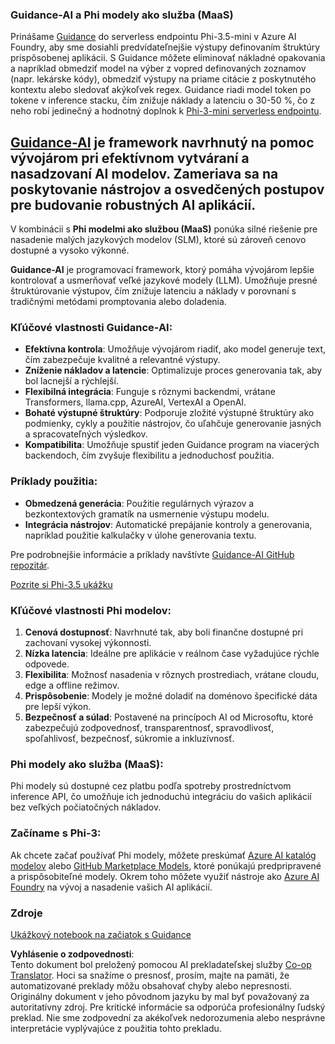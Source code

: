 <!--
CO_OP_TRANSLATOR_METADATA:
{
  "original_hash": "bd049872f37c3079c87d4fe17109cea0",
  "translation_date": "2025-07-16T18:20:54+00:00",
  "source_file": "md/01.Introduction/01/01.Guidance.md",
  "language_code": "sk"
}
-->
### Guidance-AI a Phi modely ako služba (MaaS)  
Prinášame [Guidance](https://github.com/guidance-ai/guidance) do serverless endpointu Phi-3.5-mini v Azure AI Foundry, aby sme dosiahli predvídateľnejšie výstupy definovaním štruktúry prispôsobenej aplikácii. S Guidance môžete eliminovať nákladné opakovania a napríklad obmedziť model na výber z vopred definovaných zoznamov (napr. lekárske kódy), obmedziť výstupy na priame citácie z poskytnutého kontextu alebo sledovať akýkoľvek regex. Guidance riadi model token po tokene v inference stacku, čím znižuje náklady a latenciu o 30-50 %, čo z neho robí jedinečný a hodnotný doplnok k [Phi-3-mini serverless endpointu](https://aka.ms/try-phi3.5mini).

## [**Guidance-AI**](https://github.com/guidance-ai/guidance) je framework navrhnutý na pomoc vývojárom pri efektívnom vytváraní a nasadzovaní AI modelov. Zameriava sa na poskytovanie nástrojov a osvedčených postupov pre budovanie robustných AI aplikácií.

V kombinácii s **Phi modelmi ako službou (MaaS)** ponúka silné riešenie pre nasadenie malých jazykových modelov (SLM), ktoré sú zároveň cenovo dostupné a vysoko výkonné.

**Guidance-AI** je programovací framework, ktorý pomáha vývojárom lepšie kontrolovať a usmerňovať veľké jazykové modely (LLM). Umožňuje presné štruktúrovanie výstupov, čím znižuje latenciu a náklady v porovnaní s tradičnými metódami promptovania alebo doladenia.

### Kľúčové vlastnosti Guidance-AI:  
- **Efektívna kontrola**: Umožňuje vývojárom riadiť, ako model generuje text, čím zabezpečuje kvalitné a relevantné výstupy.  
- **Zníženie nákladov a latencie**: Optimalizuje proces generovania tak, aby bol lacnejší a rýchlejší.  
- **Flexibilná integrácia**: Funguje s rôznymi backendmi, vrátane Transformers, llama.cpp, AzureAI, VertexAI a OpenAI.  
- **Bohaté výstupné štruktúry**: Podporuje zložité výstupné štruktúry ako podmienky, cykly a použitie nástrojov, čo uľahčuje generovanie jasných a spracovateľných výsledkov.  
- **Kompatibilita**: Umožňuje spustiť jeden Guidance program na viacerých backendoch, čím zvyšuje flexibilitu a jednoduchosť použitia.

### Príklady použitia:  
- **Obmedzená generácia**: Použitie regulárnych výrazov a bezkontextových gramatík na usmernenie výstupu modelu.  
- **Integrácia nástrojov**: Automatické prepájanie kontroly a generovania, napríklad použitie kalkulačky v úlohe generovania textu.

Pre podrobnejšie informácie a príklady navštívte [Guidance-AI GitHub repozitár](https://github.com/guidance-ai/guidance).

[Pozrite si Phi-3.5 ukážku](../../../../../code/01.Introduce/guidance.ipynb)

### Kľúčové vlastnosti Phi modelov:  
1. **Cenová dostupnosť**: Navrhnuté tak, aby boli finančne dostupné pri zachovaní vysokej výkonnosti.  
2. **Nízka latencia**: Ideálne pre aplikácie v reálnom čase vyžadujúce rýchle odpovede.  
3. **Flexibilita**: Možnosť nasadenia v rôznych prostrediach, vrátane cloudu, edge a offline režimov.  
4. **Prispôsobenie**: Modely je možné doladiť na doménovo špecifické dáta pre lepší výkon.  
5. **Bezpečnosť a súlad**: Postavené na princípoch AI od Microsoftu, ktoré zabezpečujú zodpovednosť, transparentnosť, spravodlivosť, spoľahlivosť, bezpečnosť, súkromie a inkluzívnosť.

### Phi modely ako služba (MaaS):  
Phi modely sú dostupné cez platbu podľa spotreby prostredníctvom inference API, čo umožňuje ich jednoduchú integráciu do vašich aplikácií bez veľkých počiatočných nákladov.

### Začíname s Phi-3:  
Ak chcete začať používať Phi modely, môžete preskúmať [Azure AI katalóg modelov](https://ai.azure.com/explore/models) alebo [GitHub Marketplace Models](https://github.com/marketplace/models), ktoré ponúkajú predpripravené a prispôsobiteľné modely. Okrem toho môžete využiť nástroje ako [Azure AI Foundry](https://ai.azure.com) na vývoj a nasadenie vašich AI aplikácií.

### Zdroje  
[Ukážkový notebook na začiatok s Guidance](../../../../../code/01.Introduce/guidance.ipynb)

**Vyhlásenie o zodpovednosti**:  
Tento dokument bol preložený pomocou AI prekladateľskej služby [Co-op Translator](https://github.com/Azure/co-op-translator). Hoci sa snažíme o presnosť, prosím, majte na pamäti, že automatizované preklady môžu obsahovať chyby alebo nepresnosti. Originálny dokument v jeho pôvodnom jazyku by mal byť považovaný za autoritatívny zdroj. Pre kritické informácie sa odporúča profesionálny ľudský preklad. Nie sme zodpovední za akékoľvek nedorozumenia alebo nesprávne interpretácie vyplývajúce z použitia tohto prekladu.